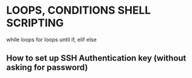 # LOOPS, CONDITIONS SHELL SCRIPTING
while loops
for loops 
until
if, elif else

## How to set up SSH Authentication key (without asking for password)
